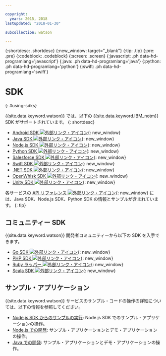 ```yaml
---

copyright:
  years: 2015, 2018
lastupdated: "2018-01-30"

subcollection: watson

---
```


{:shortdesc: .shortdesc}
{:new_window: target="_blank"}
{:tip: .tip}
{:pre: .pre}
{:codeblock: .codeblock}
{:screen: .screen}
{:javascript: .ph data-hd-programlang='javascript'}
{:java: .ph data-hd-programlang='java'}
{:python: .ph data-hd-programlang='python'}
{:swift: .ph data-hd-programlang='swift'}

# SDK
{: #using-sdks}

{{site.data.keyword.watson}} では、以下の {{site.data.keyword.IBM_notm}} SDK がサポートされています。
{: shortdesc}

* [Android SDK ![外部リンク・アイコン](../../icons/launch-glyph.svg "外部リンク・アイコン")](https://github.com/watson-developer-cloud/android-sdk){: new_window}
* [Java SDK ![外部リンク・アイコン](../../icons/launch-glyph.svg "外部リンク・アイコン")](https://github.com/watson-developer-cloud/java-sdk){: new_window}
* [Node.js SDK ![外部リンク・アイコン](../../icons/launch-glyph.svg "外部リンク・アイコン")](https://github.com/watson-developer-cloud/node-sdk){: new_window}
* [Python SDK ![外部リンク・アイコン](../../icons/launch-glyph.svg "外部リンク・アイコン")](https://github.com/watson-developer-cloud/python-sdk){: new_window}
* [Salesforce SDK ![外部リンク・アイコン](../../icons/launch-glyph.svg "外部リンク・アイコン")](https://github.com/watson-developer-cloud/salesforce-sdk){: new_window}
* [Swift SDK ![外部リンク・アイコン](../../icons/launch-glyph.svg "外部リンク・アイコン")](https://github.com/watson-developer-cloud/swift-sdk){: new_window}
* [.NET SDK ![外部リンク・アイコン](../../icons/launch-glyph.svg "外部リンク・アイコン")](https://github.com/watson-developer-cloud/dotnet-standard-sdk){: new_window}
* [OpenWhisk SDK ![外部リンク・アイコン](../../icons/launch-glyph.svg "外部リンク・アイコン")](https://github.com/watson-developer-cloud/openwhisk-sdk/){: new_window}
* [Unity SDK ![外部リンク・アイコン](../../icons/launch-glyph.svg "外部リンク・アイコン")](https://github.com/watson-developer-cloud/unity-sdk){: new_window}

各サービスの [API リファレンス ![外部リンク・アイコン](../../icons/launch-glyph.svg "外部リンク・アイコン")](https://{DomainName}/developer/watson/documentation){: new_window} には、Java SDK、Node.js SDK、Python SDK の情報とサンプルが含まれています。
{: tip}

## コミュニティー SDK

{{site.data.keyword.watson}} 開発者コミュニティーから以下の SDK を入手できます。

* [Go SDK ![外部リンク・アイコン](../../icons/launch-glyph.svg "外部リンク・アイコン")](https://github.com/liviosoares/go-watson-sdk){: new_window}
* [PHP SDK ![外部リンク・アイコン](../../icons/launch-glyph.svg "外部リンク・アイコン")](https://github.com/CognitiveBuild/WatsonPHPSDK){: new_window}
* [Ruby ラッパー ![外部リンク・アイコン](../../icons/launch-glyph.svg "外部リンク・アイコン")](https://github.com/IcaliaLabs?utf8=%E2%9C%93&q=watson&type=&language=ruby){: new_window}
* [Scala SDK ![外部リンク・アイコン](../../icons/launch-glyph.svg "外部リンク・アイコン")](https://github.com/kane77/scala-sdk){: new_window}

## サンプル・アプリケーション

{{site.data.keyword.watson}} サービスのサンプル・コードの操作の詳細については、以下の情報を参照してください。

* [Node.js SDK からのサンプルの実行](/docs/services/watson/running-node-examples.html): Node.js SDK でのサンプル・アプリケーションの操作。
* [Node.js での開発](/docs/services/watson/developing-nodejs.html): サンプル・アプリケーションとデモ・アプリケーションの操作。
* [Java での開発](/docs/services/watson/developing-java.html): サンプル・アプリケーションとデモ・アプリケーションの操作。
